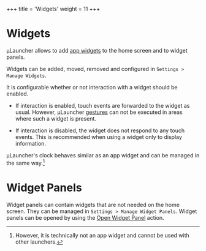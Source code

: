 +++
  title = 'Widgets'
  weight = 11
+++

# Widgets

&mu;Launcher allows to add [app widgets](https://developer.android.com/develop/ui/views/appwidgets/overview) to the home screen and to widget panels.

Widgets can be added, moved, removed and configured in `Settings > Manage Widgets`.

It is configurable whether or not interaction with a widget should be enabled.

* If interaction is enabled, touch events are forwarded to the widget as usual.
However, &mu;Launcher [gestures](/docs/actions-and-gestures/) can not be executed in areas where such a widget is present.

* If interaction is disabled, the widget does not respond to any touch events.
    This is recommended when using a widget only to display information.

&mu;Launcher's clock behaves similar as an app widget and can be managed in the same way.[^1]

[^1]: However, it is technically not an app widget and cannot be used with other launchers.

# Widget Panels

Widget panels can contain widgets that are not needed on the home screen.
They can be managed in `Settings > Manage Widget Panels`.
Widget panels can be opened by using the [Open Widget Panel](/docs/actions-and-gestures/#available-actions) action.
